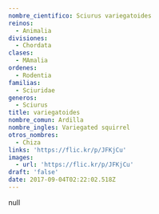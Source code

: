 ```yaml
---
nombre_cientifico: Sciurus variegatoides
reinos:
  - Animalia
divisiones:
  - Chordata
clases:
  - MAmalia
ordenes:
  - Rodentia
familias:
  - Sciuridae
generos:
  - Sciurus
title: variegatoides
nombre_comun: Ardilla
nombre_ingles: Variegated squirrel
otros_nombres:
  - Chiza
links: 'https://flic.kr/p/JFKjCu'
images:
  - url: 'https://flic.kr/p/JFKjCu'
draft: 'false'
date: 2017-09-04T02:22:02.518Z
---
```

null
